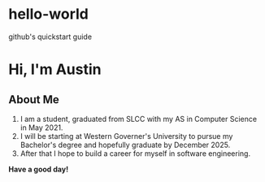 # hello-world
github's quickstart guide

# Hi, I'm Austin
## About Me
1. I am a student, graduated from SLCC with my AS in Computer Science in May 2021.
2. I will be starting at Western Governer's University to pursue my Bachelor's degree and hopefully graduate by December 2025.
3. After that I hope to build a career for myself in software engineering.

**Have a good day!**
